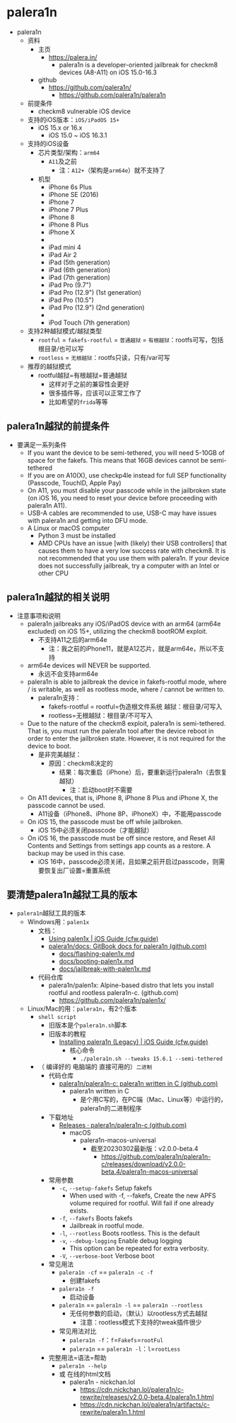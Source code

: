 # palera1n

* palera1n
  * 资料
    * 主页
      * https://palera.in/
        * palera1n is a developer-oriented jailbreak for checkm8 devices (A8-A11) on iOS 15.0-16.3
    * github
      * https://github.com/palera1n/
        * https://github.com/palera1n/palera1n
  * 前提条件
    * checkm8 vulnerable iOS device
  * 支持的iOS版本：`iOS/iPadOS 15+`
    * iOS 15.x or 16.x
      * iOS 15.0 ~ iOS 16.3.1
  * 支持的iOS设备
    * 芯片类型/架构：`arm64`
      * `A11`及之前
        * 注：`A12+`（架构是`arm64e`）就不支持了
    * 机型
      * iPhone 6s Plus
      * iPhone SE (2016)
      * iPhone 7
      * iPhone 7 Plus
      * iPhone 8
      * iPhone 8 Plus
      * iPhone X
      * 
      * iPad mini 4
      * iPad Air 2
      * iPad (5th generation)
      * iPad (6th generation)
      * iPad (7th generation)
      * iPad Pro (9.7")
      * iPad Pro (12.9") (1st generation)
      * iPad Pro (10.5")
      * iPad Pro (12.9") (2nd generation)
      * 
      * iPod Touch (7th generation)
  * 支持2种越狱模式/越狱类型
    * `rootful` = `fakefs-rootful` = `普通越狱` = `有根越狱`：rootfs可写，包括根目录/也可以写
    * `rootless` = `无根越狱`：rootfs只读，只有/var可写
  * 推荐的越狱模式
    * rootful越狱=有根越狱=普通越狱
      * 这样对于之前的兼容性会更好
      * 很多插件等，应该可以正常工作了
      * 比如希望的`frida`等等

## palera1n越狱的前提条件

* 要满足一系列条件
  * If you want the device to be semi-tethered, you will need 5-10GB of space for the fakefs. This means that 16GB devices cannot be semi-tethered
  * If you are on A10(X), use checkp4le instead for full SEP functionality (Passcode, TouchID, Apple Pay)
  * On A11, you must disable your passcode while in the jailbroken state (on iOS 16, you need to reset your device before proceeding with palera1n A11).
  * USB-A cables are recommended to use, USB-C may have issues with palera1n and getting into DFU mode.
  * A Linux or macOS computer
    * Python 3 must be installed
    * AMD CPUs have an issue [with (likely) their USB controllers] that causes them to have a very low success rate with checkm8. It is not recommended that you use them with palera1n. If your device does not successfully jailbreak, try a computer with an Intel or other CPU

## palera1n越狱的相关说明

* 注意事项和说明
  * palera1n jailbreaks any iOS/iPadOS device with an arm64 (arm64e excluded) on iOS 15+, utilizing the checkm8 bootROM exploit.
    * 不支持A11之后的arm64e
      * 注：我之前的iPhone11，就是A12芯片，就是arm64e，所以不支持
  * arm64e devices will NEVER be supported.
    * 永远不会支持arm64e
  * palera1n is able to jailbreak the device in fakefs-rootful mode, where / is writable, as well as rootless mode, where / cannot be written to.
    * palera1n支持：
      * fakefs-rootful = rootful=伪造根文件系统 越狱：根目录/可写入
      * rootless=无根越狱：根目录/不可写入
  * Due to the nature of the checkm8 exploit, palera1n is semi-tethered. That is, you must run the palera1n tool after the device reboot in order to enter the jailbroken state. However, it is not required for the device to boot.
    * 是非完美越狱：
      * 原因：checkm8决定的
        * 结果：每次重启（iPhone）后，要重新运行palera1n（去恢复越狱）
          * 注：启动boot时不需要
  * On A11 devices, that is, iPhone 8, iPhone 8 Plus and iPhone X, the passcode cannot be used.
    * A11设备（iPhone8、iPhone 8P、iPhoneX）中，不能用passcode
  * On iOS 15, the passcode must be off while jailbroken.
    * iOS 15中必须关闭passcode（才能越狱）
  * On iOS 16, the passcode must be off since restore, and Reset All Contents and Settings from settings app counts as a restore. A backup may be used in this case.
    * iOS 16中，passcode必须关闭，且如果之前开启过passcode，则需要恢复出厂设置=重置系统

## 要清楚palera1n越狱工具的版本

* `palera1n`越狱工具的版本
  * Windows用：`palen1x`
    * 文档：
      * [Using palen1x | iOS Guide (cfw.guide)](https://ios.cfw.guide/using-palen1x/)
      * [palera1n/docs: GitBook docs for palera1n (github.com)](https://github.com/palera1n/docs)
        * [docs/flashing-palen1x.md](https://github.com/palera1n/docs/blob/main/palen1x/flashing-palen1x.md)
        * [docs/booting-palen1x.md](https://github.com/palera1n/docs/blob/main/palen1x/booting-palen1x.md)
        * [docs/jailbreak-with-palen1x.md](https://github.com/palera1n/docs/blob/main/palen1x/jailbreak-with-palen1x.md)
    * 代码仓库
      * palera1n/palen1x: Alpine-based distro that lets you install rootful and rootless palera1n-c. (github.com)
        * https://github.com/palera1n/palen1x/
  * Linux/Mac的用：`palera1n`，有2个版本
    * `shell script`
      * 旧版本是个`palera1n.sh`脚本
      * 旧版本的教程
        * [Installing palera1n (Legacy) | iOS Guide (cfw.guide)](https://ios.cfw.guide/installing-palera1n-legacy/)
          * 核心命令
            * `./palera1n.sh --tweaks 15.6.1 --semi-tethered`
    * （ 编译好的 电脑端的 直接可用的）`二进制`
      * 代码仓库
        * [palera1n/palera1n-c: palera1n written in C (github.com)](https://github.com/palera1n/palera1n-c)
          * palera1n written in C
            * 是个用C写的，在PC端（Mac、Linux等）中运行的，palera1n的二进制程序
      * 下载地址
        * [Releases · palera1n/palera1n-c (github.com)](https://github.com/palera1n/palera1n-c/releases)
          * macOS
            * palera1n-macos-universal
              * 截至20230302最新版：v2.0.0-beta.4
                * https://github.com/palera1n/palera1n-c/releases/download/v2.0.0-beta.4/palera1n-macos-universal
      * 常用参数
        * `-c`, `--setup-fakefs`       Setup fakefs
          * When used with -f, --fakefs, Create the new APFS volume required for rootful. Will fail if one already exists.
        * `-f`, `--fakefs`              Boots fakefs
          * Jailbreak in rootful mode.
        * `-l`, `--rootless`            Boots rootless. This is the default
        * `-v`, `--debug-logging`      Enable debug logging
          * This option can be repeated for extra verbosity.
        * `-V`, `--verbose-boot`       Verbose boot
      * 常见用法
        * `palera1n -cf` == `palera1n -c -f`
          * 创建fakefs
        * `palera1n -f`
          * 启动设备
        * `palera1n` == `palera1n -l` == `palera1n --rootless`
          * 无任何参数的启动，（默认）以rootless方式去越狱
            * 注意：rootless模式下支持的tweak插件很少
        * 常见用法对比
          * `palera1n -f`：`f`=`Fakefs`=`rootFul`
          * `palera1n` == `palera1n -l`：`l`=`rootLess`
      * 完整用法=语法=帮助
        * `palera1n --help`
        * 或 在线的html文档
          * palera1n - nickchan.lol
            * https://cdn.nickchan.lol/palera1n/c-rewrite/releases/v2.0.0-beta.4/palera1n.1.html
            * https://cdn.nickchan.lol/palera1n/artifacts/c-rewrite/palera1n.1.html
